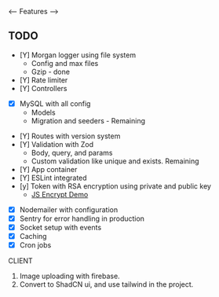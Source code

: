 <-- Features -->

## TODO

- [Y] Morgan logger using file system
  - Config and max files
  - Gzip - done
- [Y] Rate limiter
- [Y] Controllers
- [x] MySQL with all config
  - Models
  - Migration and seeders - Remaining
- [Y] Routes with version system
- [Y] Validation with Zod
  - Body, query, and params
  - Custom validation like unique and exists. Remaining
- [Y] App container
- [Y] ESLint integrated
- [y] Token with RSA encryption using private and public key
  - [JS Encrypt Demo](https://travistidwell.com/jsencrypt/demo/)
- [x] Nodemailer with configuration
- [x] Sentry for error handling in production
- [x] Socket setup with events
- [x] Caching
- [x] Cron jobs

CLIENT

1. Image uploading with firebase.
2. Convert to ShadCN ui, and use tailwind in the project.
